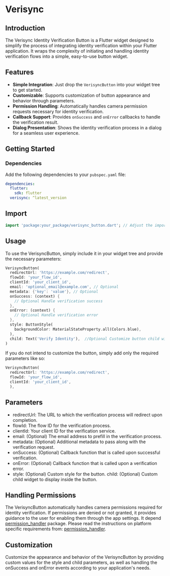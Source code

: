 # Verisync

## Introduction

The Verisync Identity Verification Button is a Flutter widget designed to simplify the process of integrating identity verification within your Flutter application. It wraps the complexity of initiating and handling identity verification flows into a simple, easy-to-use button widget.

## Features

- **Simple Integration**: Just drop the `VerisyncButton` into your widget tree to get started.
- **Customizable**: Supports customization of button appearance and behavior through parameters.
- **Permission Handling**: Automatically handles camera permission requests necessary for identity verification.
- **Callback Support**: Provides `onSuccess` and `onError` callbacks to handle the verification result.
- **Dialog Presentation**: Shows the identity verification process in a dialog for a seamless user experience.

## Getting Started

### Dependencies

Add the following dependencies to your `pubspec.yaml` file:

```yaml
dependencies:
  flutter:
    sdk: flutter
  verisync: ^latest_version
```

## Import

```dart
import 'package:your_package/verisync_button.dart'; // Adjust the import path based on your project structure
```

## Usage

To use the VerisyncButton, simply include it in your widget tree and provide the necessary parameters:

```dart
VerisyncButton(
  redirectUrl: 'https://example.com/redirect',
  flowId: 'your_flow_id',
  clientId: 'your_client_id',
  email: 'optional_email@example.com', // Optional
  metadata: {'key': 'value'}, // Optional
  onSuccess: (context) {
    // Optional Handle verification success
  },
  onError: (context) {
    // Optional Handle verification error
  },
  style: ButtonStyle(
    backgroundColor: MaterialStateProperty.all(Colors.blue),
  ),
  child: Text('Verify Identity'),  //Optional Customize button child widget
)
```

If you do not intend to customize the button, simply add only the required parameters like so:

```dart
VerisyncButton(
  redirectUrl: 'https://example.com/redirect',
  flowId: 'your_flow_id',
  clientId: 'your_client_id',
  ),
```

## Parameters

- redirectUrl: The URL to which the verification process will redirect upon completion.
- flowId: The flow ID for the verification process.
- clientId: Your client ID for the verification service.
- email: (Optional) The email address to prefill in the verification process.
- metadata: (Optional) Additional metadata to pass along with the verification request.
- onSuccess: (Optional) Callback function that is called upon successful verification.
- onError: (Optional) Callback function that is called upon a verification error.
- style: (Optional) Custom style for the button.
child: (Optional) Custom child widget to display inside the button.

## Handling Permissions

The VerisyncButton automatically handles camera permissions required for identity verification. If permissions are denied or not granted, it provides guidance to the user for enabling them through the app settings. It depend [permission_handler](https://pub.dev/packages/permission_handler) package. Please read the instructions on platform specific requirements from:  [permission_handler](https://pub.dev/packages/permission_handler).

## Customization

Customize the appearance and behavior of the VerisyncButton by providing custom values for the style and child parameters, as well as handling the onSuccess and onError events according to your application's needs.
